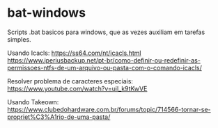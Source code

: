 # bat-windows
Scripts .bat basicos para windows, que as vezes auxiliam em tarefas simples.

Usando Icacls:
https://ss64.com/nt/icacls.html
https://www.iperiusbackup.net/pt-br/como-definir-ou-redefinir-as-permissoes-ntfs-de-um-arquivo-ou-pasta-com-o-comando-icacls/

Resolver problema de caracteres especiais:
https://www.youtube.com/watch?v=uil_k9tKwVE

Usando Takeown:
https://www.clubedohardware.com.br/forums/topic/714566-tornar-se-propriet%C3%A1rio-de-uma-pasta/
